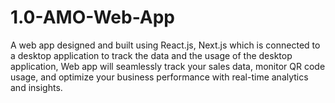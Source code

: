 # 1.0-AMO-Web-App
A web app designed and built using React.js, Next.js which is connected to a desktop application to track the data and the usage of the desktop application, Web app will seamlessly track your sales data, monitor QR code usage, and optimize your business performance with real-time analytics and insights.
